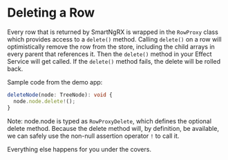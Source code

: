 # Deleting a Row

Every row that is returned by SmartNgRX is wrapped in the `RowProxy` class which provides access to a `delete()` method. Calling `delete()` on a row will optimistically remove the row from the store, including the child arrays in every parent that references it. Then the `delete()` method in your Effect Service will get called. If the `delete()` method fails, the delete will be rolled back.

Sample code from the demo app:

```typescript
deleteNode(node: TreeNode): void {
  node.node.delete!();
}
```

Note: node.node is typed as `RowProxyDelete`, which defines the optional delete method. Because the delete method will, by definition, be available, we can safely use the non-null assertion operator `!` to call it.

Everything else happens for you under the covers.
